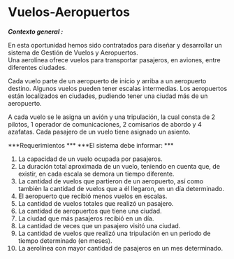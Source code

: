 # Vuelos-Aeropuertos
***Contexto general :***

En esta  oportunidad hemos  sido contratados para diseñar  y desarrollar un sistema de Gestión de Vuelos y Aeropuertos.  
Una aerolínea ofrece vuelos para transportar pasajeros, en aviones, entre diferentes ciudades.

Cada vuelo parte de un aeropuerto de inicio y arriba a un aeropuerto 
destino. Algunos vuelos pueden tener escalas intermedias. Los aeropuertos están localizados en ciudades, pudiendo tener una ciudad más de un aeropuerto.

A cada vuelo se le asigna un avión y una tripulación, la cual consta de 2 pilotos, 1 operador de comunicaciones, 2 comisarios de abordo y 4 azafatas. Cada pasajero de un vuelo tiene asignado un asiento.
 
***Requerimientos ***
***El sistema debe informar: ***

1. La capacidad de un vuelo ocupada por pasajeros.
2. La duración total aproximada de un vuelo, teniendo en cuenta que, de existir, en cada 
escala se demora un tiempo diferente. 
3. La cantidad de vuelos que partieron de un aeropuerto, así como también la cantidad de 
vuelos que a él llegaron, en un día determinado. 
4. El aeropuerto que recibió menos vuelos en escalas. 
5. La cantidad de vuelos totales que realizó un pasajero. 
6. La cantidad de aeropuertos que tiene una ciudad. 
7. La ciudad que más pasajeros recibió en un día. 
8. La cantidad de veces que un pasajero visitó una ciudad. 
9. La cantidad de vuelos que realizó una tripulación en un periodo de tiempo determinado 
(en meses). 
10.  La aerolínea con mayor cantidad de pasajeros en un mes determinado.
